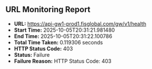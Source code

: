 ## URL Monitoring Report

- **URL:** https://api-gw1-prod1.fisglobal.com/gw/v1/health
- **Start Time:** 2025-10-05T20:31:21.981480
- **End Time:** 2025-10-05T20:31:22.100786
- **Total Time Taken:** 0.119306 seconds
- **HTTP Status Code:** 403
- **Status:** Failure
- **Failure Reason:** HTTP Status Code: 403
